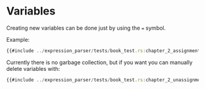 # Variables

Creating new variables can be done just by using the `=` symbol.

Example:

```js
{{#include ../expression_parser/tests/book_test.rs:chapter_2_assignment}}
```

Currently there is no garbage collection, but if you want you can manually delete variables with:

```js
{{#include ../expression_parser/tests/book_test.rs:chapter_2_unassignment}}
```
